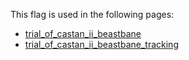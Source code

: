 This flag is used in the following pages:
 - [trial_of_castan_ii_beastbane](../events/trial_of_castan_ii_beastbane.md)
 - [trial_of_castan_ii_beastbane_tracking](../events/trial_of_castan_ii_beastbane_tracking.md)
